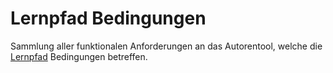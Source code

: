 # Lernpfad Bedingungen

Sammlung aller funktionalen Anforderungen an das Autorentool, welche die [Lernpfad](Lernpfad-XZ.md) Bedingungen betreffen.